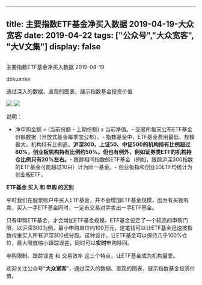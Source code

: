
---
title:   主要指数ETF基金净买入数据 2019-04-19-大众宽客
date: 2019-04-22
tags: ["公众号","大众宽客", "大V文集"]
display: false
---


## 



主要指数ETF基金净买入数据 2019-04-19




dzkuanke




通过深入的数据、直观的图表，展示指数基金投资价值


<img class="rich_pages" data-copyright="0" data-ratio="0.6859375" data-s="300,640" src="https://mmbiz.qpic.cn/mmbiz_jpg/PKw3FQPmhIhL9HkJPtibhT2xCsvSR4BbYicFmafVh0gsmYhibuumbbicwjXCAefbyvsponqDTlw4RxesvwN0Pib0ogw/640?wx_fmt=jpeg" data-type="jpeg" data-w="1280" style=""/>



<img class="rich_pages" data-copyright="0" data-ratio="1.3704318936877076" data-s="300,640" src="https://mmbiz.qpic.cn/mmbiz_png/PKw3FQPmhIjv5jxha1c1dNd9XHIH0LdPNtQdcVNic6ickhtvf5eTforfMqL60cBok7kGhUTQcNQwjN38FeIg5qRg/640?wx_fmt=png" data-type="png" data-w="602" style=""/>



说明：
- 净申购金额 = (当前份额 - 上期份额) x 当前净值。- 交易所每天公布ETF基金份额数据（开放式基金每季度公布）。- 指数基金中，ETF基金费用最低、规模最大，机构持有比例高。**沪深300、上证50、中证500的机构持有比例超过80%，创业板机构持有比例约50%。但也有例外，例如证券类ETF的机构持仓比例只有20%左右。**- 跟踪相同指数的ETF基金（例如，跟踪沪深300指数的ETF基金可能超过10只）计为同一基金。- 创业板指和创业50ETF均统计为创业板ETF。




**ETF基金 买入 和 申购 的区别**



平时我们在股票账户中买入ETF基金，并不会增加ETF基金规模，因为有买就有卖，买入一手ETF基金同时，一定有交易对手卖出一手ETF基金。



只有申购ETF基金，才会增加ETF基金规模。ETF基金设定了一个较高的申购门限，以沪深300为例，最小申购单位约100万元，这笔钱可以让ETF基金迅速按指数权重买入所有沪深300成分股。这种设计，让ETF基金可以保持几乎100%仓位，最大限度缩小跟踪误差，同时可以**实时**申购赎回。



申购限制、跟踪误差 和 交易效率 这三个特点，让ETF基金成为机构最爱。





欢迎关注公众号“**大众宽客**”，通过深入的数据、直观的图表，展示指数基金投资价值。








